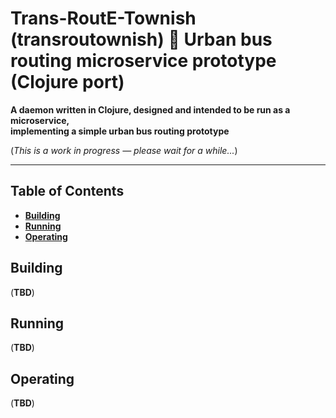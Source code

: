 # Trans-RoutE-Townish (transroutownish) :small_orange_diamond: Urban bus routing microservice prototype (Clojure port)

**A daemon written in Clojure, designed and intended to be run as a microservice,
<br />implementing a simple urban bus routing prototype**

(*This is a work in progress &mdash; please wait for a while...*)

---

## Table of Contents

* **[Building](#building)**
* **[Running](#running)**
* **[Operating](#operating)**

## Building

(**TBD**)

## Running

(**TBD**)

## Operating

(**TBD**)
